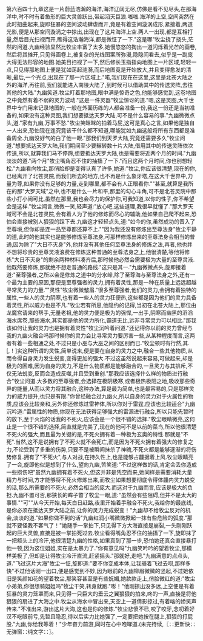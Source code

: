 第六百四十九章这是一片蔚蓝浩瀚的海洋,海洋辽阔无尽,仿佛是看不见尽头,在那海洋中,时不时有着鱼形的巨大灵兽跃出,带起滔天巨浪.嗤嗤.海洋的上空,空间突然在此时扭曲起来,旋即狂暴的空间波动肆虐而开,竟是有着空间漩涡成形,紧接着,两道光影,便是从那空间漩涡之中掠出,出现在了这片海洋上空.两人一出现,都是互相打量,然后目光扫视而开,瞧得这浩瀚海洋,都是微怔了一下."这是哪"牧尘挠了挠头,茫然的问道.九幽经验显然比牧尘丰富了太多,她慢悠悠的掏出一道闪烁着光芒的画卷,然后将其摊开,只见得画卷上,被复杂的光线图案所弥漫,隐隐间看去,似乎是一副庞大得无法形容的地图.她美目扫视了一下,然后修长玉指指向地图上一片区域,轻轻一点,只见得那地图上便是犹如荡起涟漪,而后地图竟是开始放大,并且变得愈发的清晰,最后,一个光点,出现在了那一片区域上."喏,我们现在在这里,这里是北苍大陆之外的海洋,再往前,我们就能进入南陵大陆了,到时候可以借助其中的传送灵阵,去往其他的大陆."九幽笑道.牧尘盯着那地图,眼中满是惊奇之色,他能够感觉到,这卷地图之中竟然有着不弱的灵力波动."这是一件灵器"牧尘惊讶的道."嗯,这是灵图,大千世界中专门用来记录地图的,一般在外面历练的人都会准备一份,我这一份还是当初准备的,如果没有这种灵图,我们想要抵达天罗大陆,可不是什么容易的事."九幽微微点头,道."家有九幽,万事不愁."牧尘笑眯眯的拍着马屁,这可是真心之言,如果他是独自一人出来,恐怕现在连究竟该干什么都不知道,哪能犹如九幽这般将所有东西都是准备周全.九幽没好气的白了他一眼."那我们到天罗大陆,究竟还需要多久"牧尘问道."想要抵达天罗大陆,我们期间至少要辗转数十片大陆,借用其中的传送灵阵依次传送,所以,就算我们马不停蹄,想要抵达天罗大陆,也是需要将近两个月的时间."九幽淡淡的道."两个月"牧尘嘴角忍不住的抽搐了一下."而且这两个月时间,你也别想轻松."九幽看向牧尘,那俏脸却是变得认真了许多,她道:"牧尘,你应该很清楚,现在的你,已经离开了北苍灵院,而我们所去的地方,也不再是什么象牙塔,在这大千世界中,力量为尊,如果你没有足够的力量,走到哪里,都不会有人正眼看你.""甚至,就算是我所在的那"大罗天域"之中,也不是什么一片和平,那里的勾心斗角,可不是北苍灵院中那些小打小闹可比,虽然在那里,我也会尽力的保护你,可我知道,以你的性子,你不希望会是这样."牧尘闻言,微微一笑,轻声道:"放心吧,这些道理,我很早就懂了."那大罗天域可不会是北苍灵院,会有着人为了他的修炼而尽心的辅助,他如果自己爬不起来,恐怕会直接被别人狠狠的踩下去.九幽这才轻轻点头,道:"如今的你,虽然成功的晋入了至尊境,但你却是连一品至尊都还算不上.""因为我还没有修炼出至尊法身"牧尘平静的道,此时的他其实也是能够修炼至尊法身,可那样修炼出来的至尊法身会相当的普通,因为除了"大日不灭身"外,他并没有其他任何至尊法身的修炼之法,再者,他也并不想将珍贵的至尊灵液浪费在修炼这种普通的至尊法身之上,他很清楚,等他将修炼"大日不灭身"的剩余两种材料凑齐后,那时候他必然会需要极为大量的至尊灵液.他既然要修炼,那就绝不想走普通的路线."这只是其一."九幽微微点头,旋即接着道:"至尊强者,之所以会是修炼之道中的分水岭,除了至尊海与至尊法身之外,还有一个最为主要的原因,那便是至尊强者的灵力,拥有着灵性,那是一种在质量上远远超越寻常灵力的力量.""灵性"牧尘微微皱眉."很多至尊强者,他们的灵力,会拥有着独特的属性,一些人的灵力阴寒,也有着一些人的灵力狂便热,这些都是因为他们的灵力具备着灵性,所以威力也是不凡."牧尘若有所思,他隐约的记得,当初在北苍大陆上,那位由龙魔宫请来的帮手,无量老祖,他的灵力便是极为的强悍,一出手,阴寒而幽黑的滔滔海水席卷,那些海水,其实都是他的灵力所化,霸道无比,远非寻常灵力可以相比."那我该如何让我的灵力也是拥有着灵性"牧尘沉吟着问道."还记得你以前的灵力曾经与我的九幽火融合吗那时候你的灵力会比寻常灵力要厉害一些,从某种程度而言,这两者有着一些相通之处,不过只是小巫与大巫之间的区别而已."牧尘顿时有行然,其.[,！]实这种所谓的灵性,简单说来,便是要在自身的灵力之中,融合一些其他物质,从而令得自身灵力发生蜕变,变得更加的强大.不过这虽然说起来容易,可做起来,却是极为的困难,因为自身的灵力,不是什么物质都是能够融合的,一旦灵力与其排斥,不仅无法蜕变,反而会造成反噬,并且受到重创."那我应该选择什么样的物质进行融合"牧尘问道.大多数的至尊强者,会选择在极阴极寒,或者极热极阳之地,吸收那些奇异的能量,从而以灵力将其融合,这种办法,算是最为简单,也是最容易的,只是那样灵力的威力提升,也只是有限."你曾经融合过九幽火,所以自身的灵力对于火属性的物质,应该会比较亲和,另外你还修炼过雷神体,所以你对于雷霆,应该也比较适合"九幽沉吟道:"雷属性的物质,你现在无法获得足够强大的雷源进行融合,所以只能先暂时的放下,至于火焰的话我的不死火,应该会是一个很不错的选择."牧尘眼睛微亮,这何止是一个很不错的选择,简直就是完美了,现在的他可不是以前的菜鸟,所以他很清楚不死火的强大,而且最为关键的是,不死火拥有着一种极为玄奥的特性.那就是"不死".当然,这不是说拥有了不死火就不会死亡,而是因为不死火拥有着强大的修复之力,不论受到了多重的伤势,只要不是被瞬间抹杀了神魄,不死火都是能够逐渐的将伤势修复.拥有了"不死火",与人对战,在持久性上,也是能够占龘据着上风.牧尘眼睛亮了一会,旋即他似是想到了什么,望向九幽,苦笑道:"不过这样做的话,肯定会丢你造成一些损伤吧"虽然九幽拥有着不死火,但这并非是凭空而来,她同样是需要消耗大量精力与时间,方才能够将不死火修炼出来,而牧尘如果想要彻底令得体龘内灵力蜕变的话,那么所需要的不死火,必然会相当的庞大.而这对于九幽而言,应该是极大的负担.九幽不置可否,那狭长的眸子瞥了牧尘一眼,道:"虽然会有些阻碍,但并不是太大的事情.""可""从今天开始,每天白日赶路,夜里开始着手融合不死火,我给你的最底线,是你必须在抵达天罗大陆之前,让你的灵力完成蜕变！"九幽却不给牧尘反对的机会,淡淡的道."如果你做不到的话"九幽红润小嘴微微掀起一抹有些危险的弧度."那就不要怪我不客气了！"她随手一掌拍下,只见得下方大海直接是崩裂,一头刚刚跃起的巨大灵兽,直接是被一掌拍死过去.牧尘看得嘴角忍不住的抽搐了一下,旋即抹了一把额头上的冷汗,他很清楚九幽的性格,如果真到了那一步,恐怕她还真会直接暴打他一顿,因为这位姐姐,实在是太暴力了."你有意见吗"九幽笑吟吟的望着牧尘,那模样美极了,但却是让得牧尘冷汗直流,赶紧摇头."那就好,走吧."九幽满意的点点头,道."飞过这片大海"牧尘一怔,旋即道:"要不你变成本体,让我骑着飞过去呗,那样多快"不过他话刚一出口,便是感觉到不妙,因为眼前的九幽柳眉微微的竖起,不过她依旧是笑颜如花的望着牧尘,那笑容甚至是有些妩媚,她款款走上,俏脸微红的道:"牧尘小弟弟,你很想骑姐姐吗"牧尘干笑,转身就跑."嘭！"他刚掠出没多远,上空便是有着狂暴的灵力笼罩而来,只见得一只巨大的垂云之翼狠狠的拍来,咚的一声,直接是将他狠狠的扇进了大海之中.牧尘从海水中冒出来,天空上一道倩影掠过,有着咯的娇笑声传来."不准出来,游出这片大海,这也是你的修炼."牧尘悲愤不已,咬了咬牙,念叨着好汉不吃眼前亏,先暂且隐忍,待以后实力比她强了,一定要把她按在腿上,狠狠的打屁股."九幽,你给我等着！"少年奋力前游,同时在心中咆哮道.(未完待续,〖∷更新快∷无弹窗∷纯文字∷〗。
